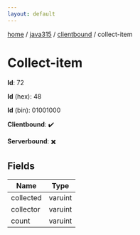 ```yaml
---
layout: default
---
```


[home](/)  /  [java315](/protocol/java315)  /  [clientbound](/protocol/java315/clientbound)  /  collect-item

# Collect-item

**Id**: 72

**Id** (hex): 48

**Id** (bin): 01001000

**Clientbound**: ✔️

**Serverbound**: ✖️

## Fields

Name | Type
---|---
collected | varuint
collector | varuint
count | varuint

